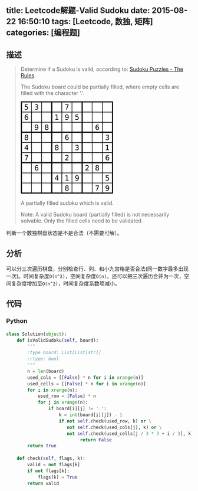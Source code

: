 title: Leetcode解题-Valid Sudoku
date: 2015-08-22 16:50:10
tags: [Leetcode, 数独, 矩阵]
categories: [编程题]
---

## 描述

> Determine if a Sudoku is valid, according to: [Sudoku Puzzles - The Rules][1].
>
> The Sudoku board could be partially filled, where empty cells are filled with the character '.'.
>
> ![sudoku.png](/images/sudoku.png)
>
> A partially filled sudoku which is valid.
>
> Note:
> A valid Sudoku board (partially filled) is not necessarily solvable. Only the filled cells need to be validated.

判断一个数独棋盘状态是不是合法（不需要可解）。

## 分析

可以分三次遍历棋盘，分别检查行、列、和小九宫格是否合法(同一数字最多出现一次)。时间复杂度`O(n^2)`，空间复杂度`O(n)`。还可以把三次遍历合并为一次，空间复杂度增加至`O(n^2)`，时间复杂度系数项减小。

## 代码

### Python
```python
class Solution(object):
    def isValidSudoku(self, board):
        """
        :type board: List[List[str]]
        :rtype: bool
        """
        n = len(board)
        used_cols = [[False] * n for i in xrange(n)]
        used_cells = [[False] * n for i in xrange(n)]
        for i in xrange(n):
            used_row = [False] * n
            for j in xrange(n):
                if board[i][j] != '.':
                    k = int(board[i][j]) - 1
                    if not self.check(used_row, k) or \
                       not self.check(used_cols[j], k) or \
                       not self.check(used_cells[j / 3 * 3 + i / 3], k):
                            return False
        return True

    def check(self, flags, k):
        valid = not flags[k]
        if not flags[k]:
            flags[k] = True
        return valid
```


[1]: http://sudoku.com.au/TheRules.aspx
